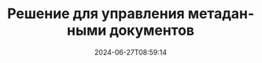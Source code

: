 ---
############################# Static ############################
layout: "family"
date:  2024-06-27T08:59:14
draft: false

product: "Metadata"
product_tag: "metadata"

lang: ru

############################# Head ############################
head_title: ".NET, Java, Node.js, API Python и онлайн-приложения для управления метаданными от GroupDocs"
head_description: "API-интерфейсы метаданных документа, встроенные в C# .NET и Java. Читайте, пишите, редактируйте и сравнивайте метаинформацию всех популярных форматов. Анализируйте и экспортируйте метаданные."

############################# Header ############################
title: "Решение для управления метаданными документов"
description:  |
  API и приложения для чтения, редактирования, замены и удаления метаданных документов, изображений и других форматов файлов на популярных платформах.

  Добавляйте скрытую метаданную в свои бизнес-файлы и документы.

  Измените или удалите метаданные, которые уже представлены в ваших документах.

  Собирайте и анализируйте информацию о метаданных документов и файлов.

############################# Supported Platforms ###############################
supported_platforms:
  enable: true
  head_title: "Выберите свою платформу"
  title: "Независимость платформы"
  description: "GroupDocs.Metadata совместим с широким спектром операционных систем и платформ:"
  details_link_title: "Узнать больше"

  items:
    # items loop
    - title: ".NET"
      description: GroupDocs.Metadata .NET 
      color: "blue"
      tag: "net"
      link: "/metadata/net/"
      features_link: "https://docs.groupdocs.com/metadata/net/system-requirements/"
      features:
          # features loop
          - rows: "3"
            content: |
                    .NET Core 3.0 or higher <br> .NET 5.0 or higher <br> .NET Standard 2.1
      
          # features loop
          - rows: "1"
            content: |
                    Windows <br> Linux <br> Mac OS
      
          # features loop
          - rows: "4"
            content: |
                    Microsoft Visual Studio <br> JetBrains Rider <br> Microsoft Visual Code
      
          # features loop
          - rows: "1"
            content: |
                    70+ file formats
      

    # items loop
    - title: "Java"
      description: GroupDocs.Metadata Java
      color: "red"
      tag: "java"
      link: "/metadata/java/"
      features_link: "https://docs.groupdocs.com/metadata/java/system-requirements/"
      features:
          # features loop
          - rows: "3"
            content: |
                    J2SE 7.0 or higher <br> Kotlin
      
          # features loop
          - rows: "1"
            content: |
                    Windows <br> Linux <br> Mac OS
      
          # features loop
          - rows: "4"
            content: |
                    IntelliJ IDEA <br> Eclipse <br> NetBeans
      
          # features loop
          - rows: "1"
            content: |
                    70+ file formats

    # items loop
    - title: "Node.js"
      description: GroupDocs.Metadata Node.js
      color: "green"
      tag: "nodejs-java"
      link: "/metadata/nodejs-java/"
      features_link: "https://docs.groupdocs.com/metadata/nodejs-java/system-requirements/"
      features:
          # features loop
          - rows: "3"
            content: |
                    Node.js 16+ and J2SE 8.0 (1.8)+
      
          # features loop
          - rows: "1"
            content: |
                    Windows <br> Linux <br> Mac OS
      
          # features loop
          - rows: "4"
            content: |
                    Atom <br> Visual Studio Code <br> Любой другой текстовый редактор
      
          # features loop
          - rows: "1"
            content: |
                    70+ file formats

    # items loop
    - title: "Python"
      description: GroupDocs.Metadata Python
      color: "yellow"
      tag: "python-net"
      link: "/metadata/python-net/"
      features_link: "https://docs.groupdocs.com/metadata/python-net/system-requirements/"
      features:
          # features loop
          - rows: "3"
            content: |
                    Python 3.9+ and .Net 6+
      
          # features loop
          - rows: "1"
            content: |
                    Windows <br> Linux <br> Mac OS
      
          # features loop
          - rows: "4"
            content: |
                    IDLE <br> PyCharm <br> Visual Studio Code
      
          # features loop
          - rows: "1"
            content: |
                    70+ file formats

############################# Features ###############################
features:
  enable: true
  title: "Обзор функций GroupDocs.Metadata"
  description: "Наше решение предназначено для управления метаданными во многих популярных форматах файлов, включая изображения и офисные документы."

  items:
    # items loop
    - icon: "protect"
      title: "Защитите деловую информацию"
      content: "Добавьте скрытые метаданные в ваши конфиденциальные файлы и документы."

    # items loop
    - icon: "control"
      title: "Управление метаданными документа"
      content: "Собирайте подробную информацию о метаданных, содержащихся в документах."

    # items loop
    - icon: "manipulate"
      title: "Манипулировать информацией метаданных"
      content: "Изменяйте содержимое или удаляйте метаданные во многих поддерживаемых форматах файлов."

    # items loop
    - icon: "additional"
      title: "Различные дополнительные функции"
      content: "Предварительный просмотр документа, извлечение пакетов метаданных и т. д."

############################# Code Samples ###############################
code_samples:
  enable: true
  title: "Защитите документы с помощью метаданных"
  description: "GroupDocs.Metadata примеры кода типичных операций."

  items:
    # items loop
    - title: "Удалите ненужные метаданные из изображений и документов."
      content: "GroupDocs.Metadata поможет вам легко удалить скрытую информацию из ваших файлов и документов. Вы можете быстро удалить такие сведения, как время и место съемки изображения, или удалить информацию об авторе и редакторе из документов Office."
      samples:
          # samples loop
          - language: "C#"
            color: "blue"
            content: |
                    <code class="language-csharp" data-lang="csharp">
                        // Передать путь к документу конструктору Metadata

                        using (Metadata metadata = new Metadata("source.docx"))
                        {
                            // Удалить свойства документа, связанные с создателем и редактором
                            var affected = metadata.RemoveProperties(
                                p => p.Tags.Contains(Tags.Person.Creator) ||
                                    p.Tags.Contains(Tags.Person.Editor));

                            // Результат процесса удаления метаданных
                            Console.WriteLine("Properties removed: {0}", affected);

                            // Сохранить очищенный документ
                            metadata.Save("result.docx");
                        }                    
                    </code>

          # samples loop
          - language: "Java"
            color: "red"
            content: |
                    <code class="language-java" data-lang="java">
                        // Передать путь к документу конструктору Metadata

                        try (Metadata metadata = new Metadata("source.docx"){

                            // Удалить свойства документа, связанные с создателем и редактором
                            int affected = metadata.removeProperties(
                                new ContainsTagSpecification(Tags.getPerson().getCreator()).or(
                                new ContainsTagSpecification(Tags.getPerson().getEditor())));

                            // Результат процесса удаления метаданных
                            System.out.println(String.format("Properties removed: %s", affected));

                            // Сохранить очищенный документ
                            metadata.save("result.docx");
                        }

                    </code>

          # samples loop
          - language: "TypeScript"
            color: "green"
            content: |
                    <code class="language-java" data-lang="javascript">
                        // Передать путь к документу конструктору Metadata

                        const metadata = new groupdocs.metadata.Metadata("source.docx");
    
                        // Удалить свойства документа, связанные с создателем и редактором
                        var affected = metadata.removeProperties(
                            new groupdocs.metadata.ContainsTagSpecification(groupdocs.metadata.Tags.getPerson().getCreator()).or(
                            new groupdocs.metadata.ContainsTagSpecification(groupdocs.metadata.Tags.getPerson().getEditor()))
                            );

                        // Результат процесса удаления метаданных
                        console.log('Properties removed: ${affected}');

                        // Сохранить очищенный документ
                        metadata.save("result.docx");                        

                    </code>

          # samples loop
          - language: "Python"
            color: "yellow"
            content: |
                    <code class="python-net" data-lang="python">
                        import groupdocs.metadata as gm
                        
                        def run():

                            # Передать путь к документу конструктору Metadata
                            with gm.Metadata("input.docx") as metadata:

                                # Удалить свойства документа, связанные с создателем и редактором
                                specification = gm.search.ContainsTagSpecification(gm.tagging.Tags.person.creator).
                                    either(gm.search.ContainsTagSpecification(gm.tagging.Tags.person.editor)).
                                    either(gm.search.OfTypeSpecification(gm.common.MetadataPropertyType.STRING).
                                    both(gm.search.WithValueSpecification("John")))
                                affected = metadata.remove_properties(specification)

                                # Результат процесса удаления метаданных
                                print(f"Properties removed: {affected}")

                                # Сохранить очищенный документ
                                metadata.save("output.docx")

                    </code>

############################# Supported Formats ###############################
formats:
  enable: true
  title: "Поддерживается более 70 форматов"
  description: "GroupDocs.Metadata помогает управлять метаданными в популярных форматах документов и файлов."

############################# Metrics ###############################
metrics:
  enable: true
  title: "Достижения GroupDocs.Metadata"
  description: "Откройте для себя ключевые показатели достижений нашей библиотеки"

  items:
    # items loop
    - number: "70+"
      title: "Поддерживаемые форматы"
      content: "GroupDocs.Metadata поддерживает обработку метаданных для более чем 70 популярных форматов файлов."

    # items loop
    - number: "700k"
      title: "Загрузки NuGet"
      content: "Пакет NuGet GroupDocs.Metadata для .NET был скачан более 700 000 раз."

    # items loop
    - number: "15k"
      title: "Загрузки Maven"
      content: "GroupDocs.Metadata имеет 15 000 загрузок на Maven. Мощное управление метаданными Java."

    # items loop
    - number: "140+"
      title: "Счастливые клиенты"
      content: "Как известные компании, так и отдельные разработчики предпочитают продукты GroupDocs для создания инновационных решений."


############################# Customers ###############################
customers:
  enable: true
  title: "Наши счастливые клиенты"
  description: "Продукты GroupDocs, которым доверяют многие клиенты по всему миру, используются во многих конкурентных бизнес-решениях по всему миру."

  items:
    # items loop
    - title: "BenQ Corporation"
      logo: "benq"
      
    # items loop
    - title: "Nasdaq Stock Market"
      logo: "nasdaq"
      
    # items loop
    - title: "AT&T Inc."
      logo: "att"
      
    # items loop
    - title: "Customer logo AstraZeneca"
      logo: "astrazeneca"
      
    # items loop
    - title: "Central Bank of Argentina"
      logo: "argentinacentralbank"
      
    # items loop
    - title: "Roche Holding AG"
      logo: "roche"
      
    # items loop
    - title: "Capita"
      logo: "capita"
      
    # items loop
    - title: "Axa S.A."
      logo: "axa"
      
    # items loop
    - title: "Instructure Inc."
      logo: "instructure"
      
    # items loop
    - title: "Wipro"
      logo: "wipro"


############################# Actions ###############################
actions:
  enable: true
  title: "Готов начать?"
  description: "Попробуйте функции GroupDocs.Metadata бесплатно в своих приложениях."

  items:
    # items loop
    - title: ".NET"
      color: "blue"
      link: "/metadata/net/"

    # items loop
    - title: "Java"
      color: "red"
      link: "/metadata/java/"

    # items loop
    - title: "Node.js"
      color: "green"
      link: "/metadata/nodejs-java/"   

    # items loop
    - title: "Python"
      color: "yellow"
      link: "/metadata/python-net/"      

############################# FAQ ###############################
faq:
  enable: true
  title: "Часто задаваемые вопросы"
  description: "Есть вопросы о нашем продукте? У нас есть ответы!"

  items:
    # items loop
    - question: "Требует ли GroupDocs.Metadata стороннее программное обеспечение для обработки метаданных документа?"
      answer: "GroupDocs.Metadata работает независимо; никакие внешние библиотеки, такие как Microsoft Office или Adobe Acrobat, не нужны."

    # items loop
    - question: "Могу ли я опробовать функции GroupDocs.Metadata перед покупкой?"
      answer: "Абсолютно! GroupDocs.Metadata предлагает бесплатную пробную версию. Установите его и изучите его возможности. Однако обратите внимание, что пробные версии добавляют к вашим документам «пробные значки» и обрабатывают только первые 3 страницы. Чтобы получить все возможности, получите бесплатную 30-дневную временную лицензию на полную функциональность. Подробности читайте [здесь](https://purchase.groupdocs.com/temporary-license/)."

    # items loop
    - question: "Какие типы лицензий доступны?"
      answer: "Ищете лицензию GroupDocs.Metadata? Мы предоставили вам различные варианты. Выбирайте лицензии, соответствующие вашим потребностям, исходя из таких факторов, как количество разработчиков в вашей команде, места развертывания (например, отдельный офис или удаленные рабочие места), а также требует ли распространение среди конечных пользователей совместного использования SDK/API с клиентами. Альтернативно, выберите ежемесячную лицензию на использование, где вы платите в зависимости от использования с тарифными планами. Изучите дальше и найдите идеальный вариант [здесь](https://purchase.groupdocs.com/pricing/metadata/net/)."

############################# Cloud Links ###############################
cloud_links:
  enable: true
  title: "GroupDocs.Metadata API с низким кодом включают"
  description: "Управляйте конфиденциальными метаданными в бизнес-файлах вашего приложения с помощью нашего облачного REST API."
  
  items:
    # items loop
    - title: "GroupDocs.Metadata Cloud for cURL"
      content: "Работайте с API-интерфейсами манипулирования метаданными cURL RESTful для управления информацией метаданных PDF, Word, Excel, презентаций, изображений и мультимедийных файлов в ваших приложениях."
      icon: "groupdocs_metadata-for-curl"
      link: "https://products.groupdocs.cloud/metadata/curl"

    # items loop
    - title: "GroupDocs.Metadata Cloud for .NET"
      content: "Используйте REST API метаданных с .NET SDK для добавления, редактирования, извлечения, поиска и удаления метаданных из форматов документов в приложениях .NET."
      icon: "groupdocs_metadata-for-net"
      link: "https://products.groupdocs.cloud/metadata/net"

    # items loop
    - title: "GroupDocs.Metadata Cloud for Java"
      content: "Улучшите свои приложения Java с помощью мощных функций управления метаданными с помощью Metadata SDK для Java."
      icon: "groupdocs_metadata-for-java"
      link: "https://products.groupdocs.cloud/metadata/java"

############################# App links ###############################
app_links:
  enable: true
  title: "GroupDocs.Metadata Приложения без кода включены"
  description: "Получите доступ к веб-приложению GroupDocs для управления метаданными документа. Обрабатывайте более 70 популярных форматов файлов в своем любимом браузере БЕСПЛАТНО."

  items:
    # items loop
    - title: "GroupDocs.Metadata Total"
      content: "Бесплатное приложение для просмотра и редактирования метаданных Word, Excel, PDF, PowerPoint и более 70 типов документов."
      icon: "groupdocs_metadata-app"
      link: "https://products.groupdocs.app/metadata/total"

    # items loop
    - title: "GroupDocs.Metadata DOCX"
      content: "Бесплатная онлайн-просмотрщик и редактор метаданных для документов MS Word."
      icon: "groupdocs_words-app"
      link: "https://products.groupdocs.app/metadata/docx"

    # items loop
    - title: "GroupDocs.Metadata PDF"
      content: "Просматривайте или редактируйте метаданные PDF-документов онлайн."
      icon: "groupdocs_pdf-app"
      link: "https://products.groupdocs.app/metadata/pdf"


      


---